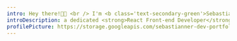 ```yaml
---
intro: Hey there!👋🏻 <br /> I'm <b class='text-secondary-green'>Sebastian Mera</b>
introDescription: a dedicated <strong>React Front-end Developer</strong> from Colombia📍
profilePicture: https://storage.googleapis.com/sebastianner-dev-portfolio-statics/avatar.jpg
---
```


